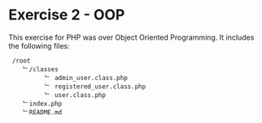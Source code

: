 Exercise 2 - OOP
==========

This exercise for PHP was over Object Oriented Programming.
It includes the following files:


``````
 /root   
    ﹂/classes
          ﹂ admin_user.class.php
          ﹂ registered_user.class.php
          ﹂ user.class.php
    ﹂index.php
    ﹂README.md
